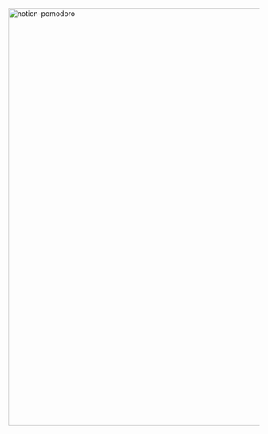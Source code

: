 <img width="839" alt="notion-pomodoro" src="https://github.com/user-attachments/assets/759c2726-1305-4098-84f3-5c62a1262baa" />
